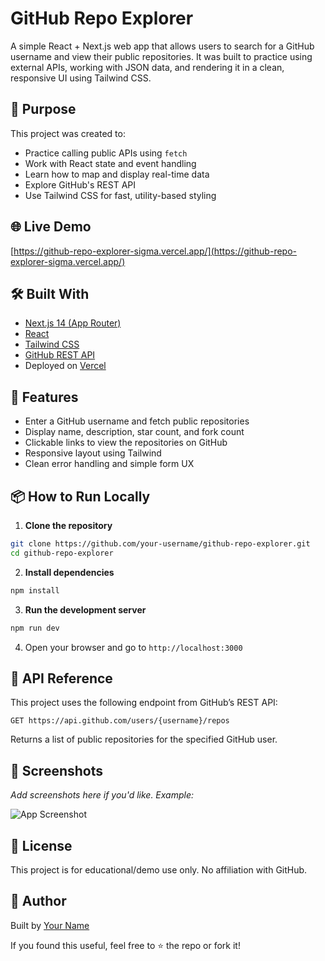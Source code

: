 # GitHub Repo Explorer

A simple React + Next.js web app that allows users to search for a GitHub username and view their public repositories. It was built to practice using external APIs, working with JSON data, and rendering it in a clean, responsive UI using Tailwind CSS.

## 🧠 Purpose

This project was created to:
- Practice calling public APIs using `fetch`
- Work with React state and event handling
- Learn how to map and display real-time data
- Explore GitHub's REST API
- Use Tailwind CSS for fast, utility-based styling

## 🌐 Live Demo

[https://github-repo-explorer-sigma.vercel.app/](https://github-repo-explorer-sigma.vercel.app/)

## 🛠️ Built With

- [Next.js 14 (App Router)](https://nextjs.org/)
- [React](https://react.dev/)
- [Tailwind CSS](https://tailwindcss.com/)
- [GitHub REST API](https://docs.github.com/en/rest)
- Deployed on [Vercel](https://vercel.com/)

## 🚀 Features

- Enter a GitHub username and fetch public repositories
- Display name, description, star count, and fork count
- Clickable links to view the repositories on GitHub
- Responsive layout using Tailwind
- Clean error handling and simple form UX

## 📦 How to Run Locally

1. **Clone the repository**
```bash
git clone https://github.com/your-username/github-repo-explorer.git
cd github-repo-explorer
```

2. **Install dependencies**
```bash
npm install
```

3. **Run the development server**
```bash
npm run dev
```

4. Open your browser and go to `http://localhost:3000`

## 🧪 API Reference

This project uses the following endpoint from GitHub’s REST API:

```
GET https://api.github.com/users/{username}/repos
```

Returns a list of public repositories for the specified GitHub user.

## 📸 Screenshots

_Add screenshots here if you'd like. Example:_

![App Screenshot](./screenshot.png)

## 📝 License

This project is for educational/demo use only. No affiliation with GitHub.

## 👤 Author

Built by [Your Name](https://github.com/your-username)

If you found this useful, feel free to ⭐ the repo or fork it!
